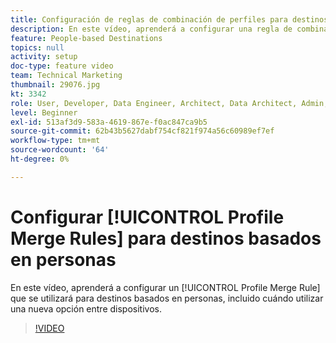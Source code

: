 ```yaml
---
title: Configuración de reglas de combinación de perfiles para destinos basados en personas
description: En este vídeo, aprenderá a configurar una regla de combinación de perfiles para utilizarla en destinos basados en personas, incluido cuándo utilizar una nueva opción entre dispositivos.
feature: People-based Destinations
topics: null
activity: setup
doc-type: feature video
team: Technical Marketing
thumbnail: 29076.jpg
kt: 3342
role: User, Developer, Data Engineer, Architect, Data Architect, Admin, Leader
level: Beginner
exl-id: 513af3d9-583a-4619-867e-f0ac847ca9b5
source-git-commit: 62b43b5627dabf754cf821f974a56c60989ef7ef
workflow-type: tm+mt
source-wordcount: '64'
ht-degree: 0%

---
```


# Configurar [!UICONTROL Profile Merge Rules] para destinos basados en personas

En este vídeo, aprenderá a configurar un [!UICONTROL Profile Merge Rule] que se utilizará para destinos basados en personas, incluido cuándo utilizar una nueva opción entre dispositivos.

>[!VIDEO](https://video.tv.adobe.com/v/29076/?quality=12)
